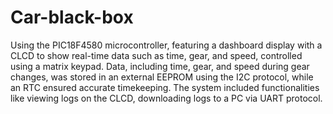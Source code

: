 # Car-black-box
Using the PIC18F4580 microcontroller, featuring a dashboard display with a CLCD to show real-time data such as time, gear, and speed, controlled using a matrix keypad. Data, including time, gear, and speed during gear changes, was stored in an external EEPROM using the I2C protocol, while an RTC ensured accurate timekeeping. The system included functionalities like viewing logs on the CLCD, downloading logs to a PC via UART protocol.

